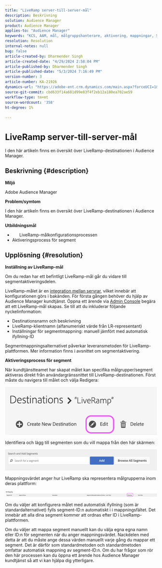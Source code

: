 ```yaml
---
title: "LiveRamp server-till-server-mål"
description: Beskrivning
solution: Audience Manager
product: Audience Manager
applies-to: "Audience Manager"
keywords: "KCS, AAM, mål, målgruppshanterare, aktivering, mappningar, S2S, server-till-server"
resolution: Resolution
internal-notes: null
bug: false
article-created-by: Dharmender Singh
article-created-date: "4/29/2024 2:58:04 PM"
article-published-by: Dharmender Singh
article-published-date: "5/3/2024 7:16:49 PM"
version-number: 3
article-number: KA-21926
dynamics-url: "https://adobe-ent.crm.dynamics.com/main.aspx?forceUCI=1&pagetype=entityrecord&etn=knowledgearticle&id=690836e1-3806-ef11-9f8a-6045bd034c54"
source-git-commit: cbd633f14a681d99e83f4f2eb12a180ea702ae59
workflow-type: tm+mt
source-wordcount: '358'
ht-degree: 1%

---
```


# LiveRamp server-till-server-mål


I den här artikeln finns en översikt över LiveRamp-destinationen i Audience Manager.

## Beskrivning {#description}


<b>Miljö</b>

Adobe Audience Manager

<b>Problem/symtom</b>

I den här artikeln finns en översikt över LiveRamp-destinationen i Audience Manager.

<b>Utbildningsmål</b>

- &#x200B; &#x200B; &#x200B; &#x200B; &#x200B; &#x200B; LiveRamp-målkonfigurationsprocessen
- Aktiveringsprocess för segment



## Upplösning {#resolution}


<b>Inställning av LiveRamp-mål</b>

Om du redan har ett befintligt LiveRamp-mål går du vidare till segmentaktiveringsdelen. 

LiveRamp-målet är en [integration mellan servrar](https://experienceleague.adobe.com/docs/audience-manager/user-guide/features/destinations/device-based/device-based-destinations-list.html?lang=en), vilket innebär att konfigurationen görs i bakänden. För första gången behöver du hjälp av Audience Manager kundtjänst. Öppna ett ärende via [Admin Console](https://adminconsole.adobe.com/) begära att ett LiveRamp-mål skapas. Se till att du inkluderar följande nyckelinformation:

- Destinationsnamn och beskrivning
- LiveRamp-klientnamn (alfanumeriskt värde från LR-representant)
- Inställningar för segmentmappning: manuell jämfört med automatisk ifyllning-ID


Segmentmappningsalternativet påverkar leveransmetoden för LiveRamp-plattformen. Mer information finns i avsnittet om segmentaktivering.



<b>Aktiveringsprocess för segment</b>

När kundtjänstteamet har skapat målet kan specifika målgrupper/segment aktiveras direkt från användargränssnittet till LiveRamp-destinationen. Först måste du navigera till målet och välja Redigera:

![](assets/bd9e9cba-89e3-ed11-a7c7-6045bd0065b6.png)



Identifiera och lägg till segmenten som du vill mappa från den här skärmen:

![](assets/d96041d3-89e3-ed11-a7c7-6045bd0065b6.png)

Mappningsvärdet anger hur LiveRamp ska representera målgrupperna inom deras plattform: 

![](assets/75158bf1-89e3-ed11-a7c7-6045bd0065b6.png)

Om du väljer att konfigurera målet med automatisk ifyllning (som är standardalternativet) fylls segment-ID:n automatiskt i i mappningsfältet. Det innebär att alla dina segment kommer att ordnas efter ID i LiveRamp-plattformen.

Om du väljer att mappa segment manuellt kan du välja egna egna namn eller ID:n för segmenten när du anger mappningsvärdet. Nackdelen med detta är att du måste ange dessa värden manuellt varje gång du mappar ett segment. Det är därför som standardmetoden och standardmetoden omfattar automatisk mappning av segment-ID:n. Om du har frågor som rör den här processen kan du öppna ett ärende hos Audience Manager kundtjänst så att vi kan hjälpa dig ytterligare.
